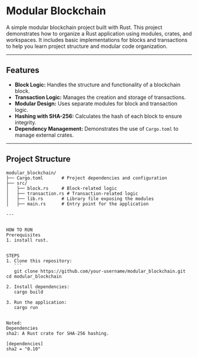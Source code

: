 # Modular Blockchain

A simple modular blockchain project built with Rust. This project demonstrates how to organize a Rust application using modules, crates, and workspaces. It includes basic implementations for blocks and transactions to help you learn project structure and modular code organization.

---

## **Features**
- **Block Logic:** Handles the structure and functionality of a blockchain block.
- **Transaction Logic:** Manages the creation and storage of transactions.
- **Modular Design:** Uses separate modules for block and transaction logic.
- **Hashing with SHA-256:** Calculates the hash of each block to ensure integrity.
- **Dependency Management:** Demonstrates the use of `Cargo.toml` to manage external crates.

---

## **Project Structure**
 ```plaintext
modular_blockchain/
├── Cargo.toml       # Project dependencies and configuration
├── src/
│   ├── block.rs     # Block-related logic
│   ├── transaction.rs # Transaction-related logic
│   ├── lib.rs       # Library file exposing the modules
│   ├── main.rs      # Entry point for the application

---


HOW TO RUN
Prerequisites
1. install rust.


STEPS
1. Clone this repository:
    ```
    git clone https://github.com/your-username/modular_blockchain.git
cd modular_blockchain

2. Install dependencies:
    cargo build

3. Run the application:
    cargo run


Noted: 
Dependencies
sha2: A Rust crate for SHA-256 hashing.

[dependencies]
sha2 = "0.10"
